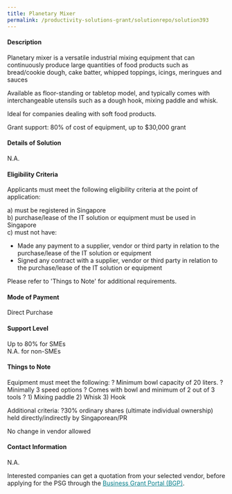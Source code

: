 ```yaml
---
title: Planetary Mixer
permalink: /productivity-solutions-grant/solutionrepo/solution393
---
```


#### Description

Planetary mixer is a versatile industrial mixing equipment that  can continuously produce large quantities of food products such as bread/cookie dough, cake batter, whipped toppings, icings, meringues and sauces

Available as floor-standing or tabletop model, and typically comes with interchangeable utensils such as a dough hook, mixing paddle and whisk.

Ideal for companies dealing with soft food products. 

Grant support: 80% of cost of equipment, up to $30,000 grant


#### Details of Solution

N.A.

#### Eligibility Criteria

Applicants must meet the following eligibility criteria at the point of application:

a) must be registered in Singapore <br>
b) purchase/lease of the IT solution or equipment must be used in Singapore <br>
c) must not have:
- Made any payment to a supplier, vendor or third party in relation to the purchase/lease of the IT solution or equipment
- Signed any contract with a supplier, vendor or third party in relation to the purchase/lease of the IT solution or equipment

Please refer to 'Things to Note' for additional requirements.

#### Mode of Payment
Direct Purchase

#### Support Level
Up to 80% for SMEs <br>
N.A. for non-SMEs

#### Things to Note
Equipment must meet the following:
? Minimum bowl capacity of 20 liters.
? Minimally 3 speed options
? Comes with bowl and minimum of 2 out of 3 tools ? 
    1) Mixing paddle
    2) Whisk
    3) Hook

Additional criteria: ?30% ordinary shares (ultimate individual ownership) held directly/indirectly by Singaporean/PR

No change in vendor allowed

#### Contact Information
N.A.

Interested companies can get a quotation from your selected vendor, before applying for the PSG through the <a target='_blank' style='color:#037e8a' href='https://www.businessgrants.gov.sg/'>Business Grant Portal (BGP)</a>.
